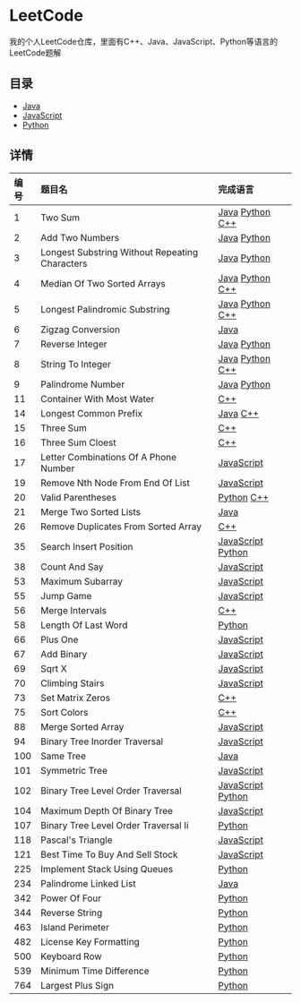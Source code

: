 # LeetCode
我的个人LeetCode仓库，里面有C++、Java、JavaScript、Python等语言的LeetCode题解

## 目录
* [Java](./Java)
* [JavaScript](./JavaScript)
* [Python](./Python)

## 详情
| 编号 | 题目名 | 完成语言 |
| :- | :- | :- |
| 1 | Two Sum | [Java](./Java/1-two-sum.java) [Python](./Python/1-two-sum.py) [C++](./C++/1-two-sum.cpp) |
| 2 | Add Two Numbers | [Java](./Java/2-add-two-numbers.java) [Python](./Python/2-add-two-numbers.py) |
| 3 | Longest Substring Without Repeating Characters | [Java](./Java/3-longest-substring-without-repeating-characters.java) [Python](./Python/3-longest-substring-without-repeating-characters.py) |
| 4 | Median Of Two Sorted Arrays | [Java](./Java/4-median-of-two-sorted-arrays.java) [Python](./Python/4-median-of-two-sorted-arrays.py) [C++](./C++/4-median-of-two-sorted-arrays.cpp) |
| 5 | Longest Palindromic Substring | [Java](./Java/5-longest-palindromic-substring.java) [Python](./Python/5-longest-palindromic-substring.py) [C++](./C++/5-longest-palindromic-substring.cpp) |
| 6 | Zigzag Conversion | [Java](./Java/6-zigzag-conversion.java) |
| 7 | Reverse Integer | [Java](./Java/7-reverse-integer.java) [Python](./Python/7-reverse-integer.py) |
| 8 | String To Integer | [Java](./Java/8-string-to-integer.java) [Python](./Python/8-string-to-integer.py) [C++](./C++/8-string-to-integer.cpp) |
| 9 | Palindrome Number | [Java](./Java/9-palindrome-number.java) [Python](./Python/9-palindrome-number.py) |
| 11 | Container With Most Water | [C++](./C++/11-container-with-most-water.cpp) |
| 14 | Longest Common Prefix | [Java](./Java/14-longest-common-prefix.java) [C++](./C++/14-longest-common-prefix.cpp) |
| 15 | Three Sum | [C++](./C++/15-three-sum.cpp) |
| 16 | Three Sum Cloest | [C++](./C++/16-three-sum-cloest.cpp) |
| 17 | Letter Combinations Of A Phone Number | [JavaScript](./JavaScript/17-letter-combinations-of-a-phone-number.js) |
| 19 | Remove Nth Node From End Of List | [JavaScript](./JavaScript/19-remove-nth-node-from-end-of-list.js) |
| 20 | Valid Parentheses | [Python](./Python/20-valid-parentheses.py) [C++](./C++/20-valid-parentheses.cpp) |
| 21 | Merge Two Sorted Lists | [Java](./Java/21-merge-two-sorted-lists.java) |
| 26 | Remove Duplicates From Sorted Array | [C++](./C++/26-remove-duplicates-from-sorted-array.cpp) |
| 35 | Search Insert Position | [JavaScript](./JavaScript/35-search-insert-position.js) [Python](./Python/35-search-insert-position.py) |
| 38 | Count And Say | [JavaScript](./JavaScript/38-count-and-say.js) |
| 53 | Maximum Subarray | [JavaScript](./JavaScript/53-maximum-subarray.js) |
| 55 | Jump Game | [JavaScript](./JavaScript/55-jump-game.js) |
| 56 | Merge Intervals | [C++](./C++/56-merge-intervals.cpp) |
| 58 | Length Of Last Word | [Python](./Python/58-length-of-last-word.py) |
| 66 | Plus One | [JavaScript](./JavaScript/66-plus-one.js) |
| 67 | Add Binary | [JavaScript](./JavaScript/67-add-binary.js) |
| 69 | Sqrt X | [JavaScript](./JavaScript/69-sqrt-x.js) |
| 70 | Climbing Stairs | [JavaScript](./JavaScript/70-climbing-stairs.js) |
| 73 | Set Matrix Zeros | [C++](./C++/73-set-matrix-zeros.cpp) |
| 75 | Sort Colors | [C++](./C++/75-sort-colors.cpp) |
| 88 | Merge Sorted Array | [JavaScript](./JavaScript/88-merge-sorted-array.js) |
| 94 | Binary Tree Inorder Traversal | [JavaScript](./JavaScript/94-binary-tree-inorder-traversal.js) |
| 100 | Same Tree | [Java](./Java/100-same-tree.java) |
| 101 | Symmetric Tree | [JavaScript](./JavaScript/101-symmetric-tree.js) |
| 102 | Binary Tree Level Order Traversal | [JavaScript](./JavaScript/102-binary-tree-level-order-traversal.js) [Python](./Python/102-binary-tree-level-order-traversal.py) |
| 104 | Maximum Depth Of Binary Tree | [JavaScript](./JavaScript/104-maximum-depth-of-binary-tree.js) |
| 107 | Binary Tree Level Order Traversal Ii | [Python](./Python/107-binary-tree-level-order-traversal-ii.py) |
| 118 | Pascal's Triangle | [JavaScript](./JavaScript/118-pascal's-triangle.js) |
| 121 | Best Time To Buy And Sell Stock | [JavaScript](./JavaScript/121-best-time-to-buy-and-sell-stock.js) |
| 225 | Implement Stack Using Queues | [Python](./Python/225-implement-stack-using-queues.py) |
| 234 | Palindrome Linked List | [Java](./Java/234-palindrome-linked-list.java) |
| 342 | Power Of Four | [Python](./Python/342-power-of-four.py) |
| 344 | Reverse String | [Python](./Python/344-reverse-string.py) |
| 463 | Island Perimeter | [Python](./Python/463-island-perimeter.py) |
| 482 | License Key Formatting | [Python](./Python/482-license-key-formatting.py) |
| 500 | Keyboard Row | [Python](./Python/500-keyboard-row.py) |
| 539 | Minimum Time Difference | [Python](./Python/539-minimum-time-difference.py) |
| 764 | Largest Plus Sign | [Python](./Python/764-largest-plus-sign.py) |
